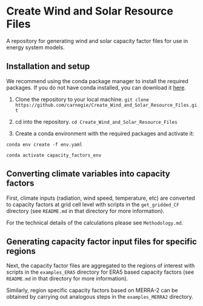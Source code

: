 # Create Wind and Solar Resource Files

A repository for generating wind and solar capacity factor files for use in energy system models.

## Installation and setup

We recommend using the conda package manager to install the required packages. If you do not have conda installed, you can download it [here](https://docs.conda.io/en/latest/miniconda.html).

1. Clone the repository to your local machine.
```git clone https://github.com/carnegie/Create_Wind_and_Solar_Resource_Files.git```

2. cd into the repository.
```cd Create_Wind_and_Solar_Resource_Files```

3. Create a conda environment with the required packages and activate it:

```conda env create -f env.yaml```

```conda activate capacity_factors_env```


## Converting climate variables into capacity factors

First, climate inputs (radiation, wind speed, temperature, etc) are converted to capacity factors at grid cell level with scripts in the `get_gridded_CF` directory (see `README.md` in that directory for more information). 

For the technical details of the calculations please see `Methodology.md`.


## Generating capacity factor input files for specific regions

Next, the capacity factor files are aggregated to the regions of interest with scripts in the `examples_ERA5` directory for ERA5 based capacity factors (see `README.md` in that directory for more information).

Similarly, region specific capacity factors based on MERRA-2 can be obtained by carrying out analogous steps in the `examples_MERRA2` directory. 
